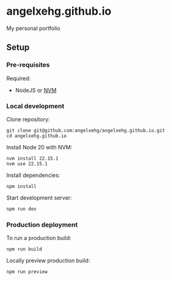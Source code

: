 # angelxehg.github.io

My personal portfolio

## Setup

### Pre-requisites

Required:
- NodeJS or [NVM](https://github.com/nvm-sh/nvm)

### Local development

Clone repository:

```shell
git clone git@github.com:angelxehg/angelxehg.github.io.git
cd angelxehg.github.io
```

Install Node 20 with NVM:

```shell
nvm install 22.15.1
nvm use 22.15.1
```

Install dependencies:

```shell
npm install
```

Start development server:

```bash
npm run dev
```

### Production deployment

To run a production build:

```shell
npm run build
```

Locally preview production build:

```shell
npm run preview
```
